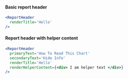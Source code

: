 #### Basic report header

```jsx
<ReportHeader
  renderTitle='Hello'
/>
```

#### Report header with helper content

```jsx
<ReportHeader
  primaryText='How To Read This Chart'
  secondaryText='Hide Info'
  renderTitle='Hello'
  renderHelperContent={<div> I am helper text </div>}
/>
```
